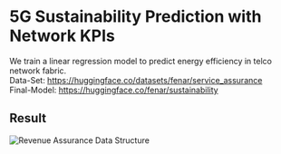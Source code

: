 # 5G Sustainability Prediction with Network KPIs
We train a linear regression model to predict energy efficiency in telco network fabric. <br>
Data-Set: https://huggingface.co/datasets/fenar/service_assurance <br>
Final-Model: https://huggingface.co/fenar/sustainability <br>
## Result
![Revenue Assurance Data Structure](https://raw.githubusercontent.com/fenar/etc-ai-wrx/main/sustainability/data/sus3.png)<br>
